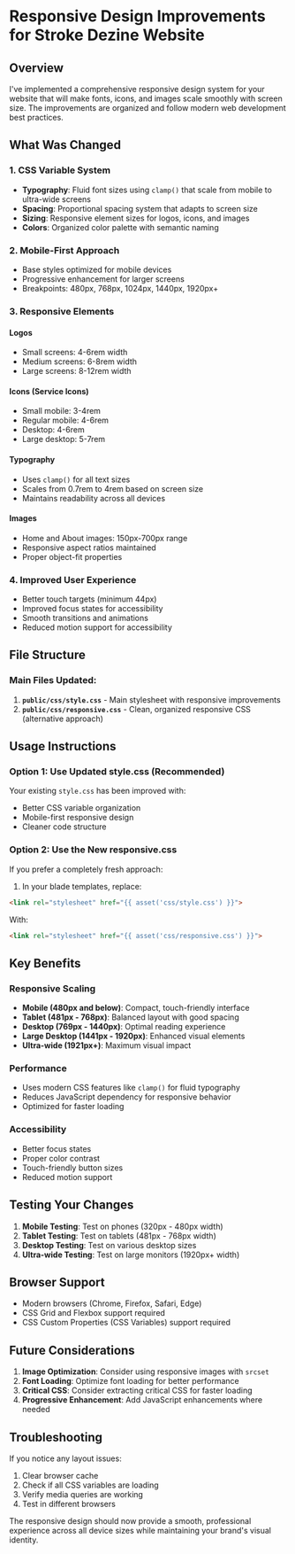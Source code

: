 # Responsive Design Improvements for Stroke Dezine Website

## Overview
I've implemented a comprehensive responsive design system for your website that will make fonts, icons, and images scale smoothly with screen size. The improvements are organized and follow modern web development best practices.

## What Was Changed

### 1. CSS Variable System
- **Typography**: Fluid font sizes using `clamp()` that scale from mobile to ultra-wide screens
- **Spacing**: Proportional spacing system that adapts to screen size
- **Sizing**: Responsive element sizes for logos, icons, and images
- **Colors**: Organized color palette with semantic naming

### 2. Mobile-First Approach
- Base styles optimized for mobile devices
- Progressive enhancement for larger screens
- Breakpoints: 480px, 768px, 1024px, 1440px, 1920px+

### 3. Responsive Elements

#### Logos
- Small screens: 4-6rem width
- Medium screens: 6-8rem width  
- Large screens: 8-12rem width

#### Icons (Service Icons)
- Small mobile: 3-4rem
- Regular mobile: 4-6rem
- Desktop: 4-6rem
- Large desktop: 5-7rem

#### Typography
- Uses `clamp()` for all text sizes
- Scales from 0.7rem to 4rem based on screen size
- Maintains readability across all devices

#### Images
- Home and About images: 150px-700px range
- Responsive aspect ratios maintained
- Proper object-fit properties

### 4. Improved User Experience
- Better touch targets (minimum 44px)
- Improved focus states for accessibility
- Smooth transitions and animations
- Reduced motion support for accessibility

## File Structure

### Main Files Updated:
1. **`public/css/style.css`** - Main stylesheet with responsive improvements
2. **`public/css/responsive.css`** - Clean, organized responsive CSS (alternative approach)

## Usage Instructions

### Option 1: Use Updated style.css (Recommended)
Your existing `style.css` has been improved with:
- Better CSS variable organization
- Mobile-first responsive design
- Cleaner code structure

### Option 2: Use the New responsive.css
If you prefer a completely fresh approach:

1. In your blade templates, replace:
```html
<link rel="stylesheet" href="{{ asset('css/style.css') }}">
```

With:
```html
<link rel="stylesheet" href="{{ asset('css/responsive.css') }}">
```

## Key Benefits

### Responsive Scaling
- **Mobile (480px and below)**: Compact, touch-friendly interface
- **Tablet (481px - 768px)**: Balanced layout with good spacing
- **Desktop (769px - 1440px)**: Optimal reading experience
- **Large Desktop (1441px - 1920px)**: Enhanced visual elements
- **Ultra-wide (1921px+)**: Maximum visual impact

### Performance
- Uses modern CSS features like `clamp()` for fluid typography
- Reduces JavaScript dependency for responsive behavior
- Optimized for faster loading

### Accessibility
- Better focus states
- Proper color contrast
- Touch-friendly button sizes
- Reduced motion support

## Testing Your Changes

1. **Mobile Testing**: Test on phones (320px - 480px width)
2. **Tablet Testing**: Test on tablets (481px - 768px width)
3. **Desktop Testing**: Test on various desktop sizes
4. **Ultra-wide Testing**: Test on large monitors (1920px+ width)

## Browser Support
- Modern browsers (Chrome, Firefox, Safari, Edge)
- CSS Grid and Flexbox support required
- CSS Custom Properties (CSS Variables) support required

## Future Considerations

1. **Image Optimization**: Consider using responsive images with `srcset`
2. **Font Loading**: Optimize font loading for better performance  
3. **Critical CSS**: Consider extracting critical CSS for faster loading
4. **Progressive Enhancement**: Add JavaScript enhancements where needed

## Troubleshooting

If you notice any layout issues:

1. Clear browser cache
2. Check if all CSS variables are loading
3. Verify media queries are working
4. Test in different browsers

The responsive design should now provide a smooth, professional experience across all device sizes while maintaining your brand's visual identity.
